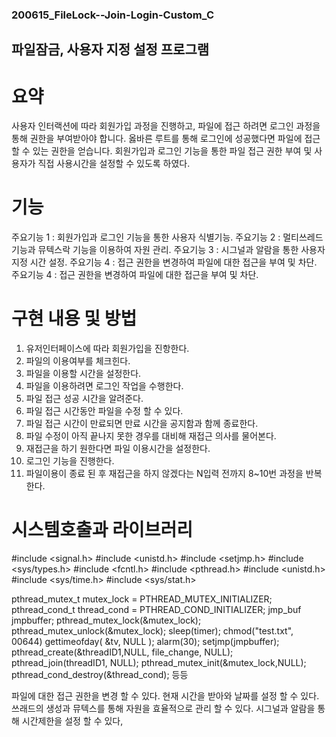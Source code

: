### 200615_FileLock--Join-Login-Custom_C
## 파일잠금, 사용자 지정 설정 프로그램 

# 요약
사용자 인터랙션에 따라 회원가입 과정을 진행하고, 파일에 접근 하려면 로그인 과정을 통해 권한을 부여받아야 합니다. 옳바른 루트를 통해 로그인에 성공했다면 파일에 접근 할 수 있는 권한을 얻습니다. 
회원가입과 로그인 기능을 통한 파일 접근 권한 부여 및 사용자가 직접 사용시간을 설정할 수 있도록 하였다.

# 기능
주요기능 1 : 회원가입과 로그인 기능을 통한 사용자 식별기능.
주요기능 2 : 멀티쓰레드 기능과 뮤텍스락 기능을 이용하여 자원 관리.
주요기능 3 : 시그널과 알람을 통한 사용자 지정 시간 설정.
주요기능 4 : 접근 권한을 변경하여 파일에 대한 접근을 부여 및 차단.
주요기능 4 : 접근 권한을 변경하여 파일에 대한 접근을 부여 및 차단.


# 구현 내용 및 방법 
1. 유저인터페이스에 따라 회원가입을 진항한다.
2. 파일의 이용여부를 체크힌다.
3. 파일을 이용할 시간을 설정한다.
4. 파일을 이용하려면 로그인 작업을 수행한다. 
5. 파일 접근 성공 시간을 알려준다.
6. 파일 접근 시간동안 파일을 수정 할 수 있다.
7. 파일 접근 시간이 만료되면 만료 시간을 공지함과 함께 종료한다.
8. 파일 수정이 아직 끝나지 못한 경우를 대비해 재접근 의사를 물어본다.
9. 재접근을 하기 원한다면 파일 이용시간을 설정한다.
10. 로그인 기능을 진행한다.
11. 파일이용이 종료 된 후 재접근을 하지 않겠다는 N입력 전까지 8~10번 과정을 반복한다.

# 시스템호출과 라이브러리 

#include <signal.h>
#include <unistd.h>
#include <setjmp.h>
#include <sys/types.h>
#include <fcntl.h>
#include <pthread.h>
#include <unistd.h>
#include <sys/time.h>
#include <sys/stat.h>

pthread_mutex_t mutex_lock   = PTHREAD_MUTEX_INITIALIZER;
pthread_cond_t   thread_cond  = PTHREAD_COND_INITIALIZER;
jmp_buf jmpbuffer;
pthread_mutex_lock(&mutex_lock);
pthread_mutex_unlock(&mutex_lock);
sleep(timer);
chmod("test.txt", 00644)
gettimeofday( &tv, NULL );
alarm(30);
setjmp(jmpbuffer);
pthread_create(&threadID1,NULL, file_change, NULL);
pthread_join(threadID1, NULL);
pthread_mutex_init(&mutex_lock,NULL);
pthread_cond_destroy(&thread_cond);
등등

파일에 대한 접근 권한을 변경 할 수 있다.
현재 시간을 받아와 날짜를 설정 할 수 있다.
쓰래드의 생성과 뮤텍스를 통해 자원을 효율적으로 관리 할 수 있다.
시그널과 알람을 통해 시간제한을 설정 할 수 있다,




